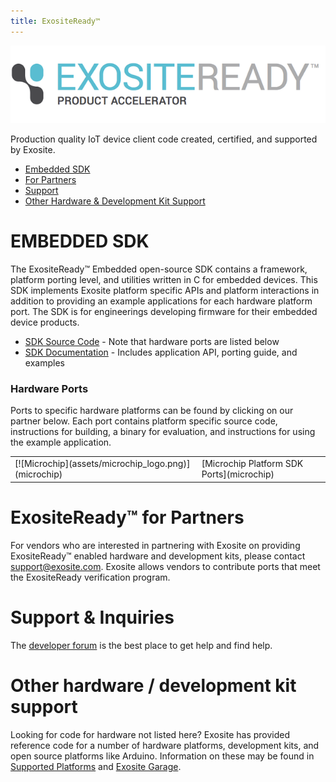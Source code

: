 ```yaml
---
title: ExositeReady™
---
```


![ExositeReady™ Logo](assets/exosite_ready_logo_wide.png)


Production quality IoT device client code created, certified, and supported by Exosite.


* [Embedded SDK](#embedded-sdk)
* [For Partners](#exositeready-for-partners)
* [Support](#support-inquiries)
* [Other Hardware & Development Kit Support](#other-hardware-development-kit-support)



# EMBEDDED SDK
The ExositeReady™ Embedded open-source SDK contains a framework, platform porting level, and utilities written in C for embedded devices.  This SDK implements Exosite platform specific APIs and platform interactions in addition to providing an example applications for each hardware platform port.  The SDK is for engineerings developing firmware for their embedded device products.  

* [SDK Source Code](https://github.com/exosite-ready/er_sdk) - Note that hardware ports are listed below
* [SDK Documentation](http://exosite-ready.github.io/) - Includes application API, porting guide, and examples

### Hardware Ports
Ports to specific hardware platforms can be found by clicking on our partner below.  Each port contains platform specific source code, instructions for building, a binary for evaluation, and instructions for using the example application.

<table  width="100%">
    <tr>
        <td>[![Microchip](assets/microchip_logo.png)](microchip)</td>
        <td>[Microchip Platform SDK Ports](microchip)</td>
    </tr>
</table>

# ExositeReady™ for Partners
For vendors who are interested in partnering with Exosite on providing ExositeReady™ enabled hardware and development kits, please contact [support@exosite.com](mailto:support@exosite.com).  Exosite allows vendors to contribute ports that meet the ExositeReady verification program.  


# Support & Inquiries
The [developer forum](https://community.exosite.com/c/hardware-platforms) is the best place to get help and find help.  

# Other hardware / development kit support
Looking for code for hardware not listed here?  Exosite has provided reference code for a number of hardware platforms, development kits, and open source platforms like Arduino.  Information on these may be found in [Supported Platforms](https://support.exosite.com/hc/en-us/categories/200011008-Hardware-Platform) and [Exosite Garage](https://github.com/exosite-garage).  

